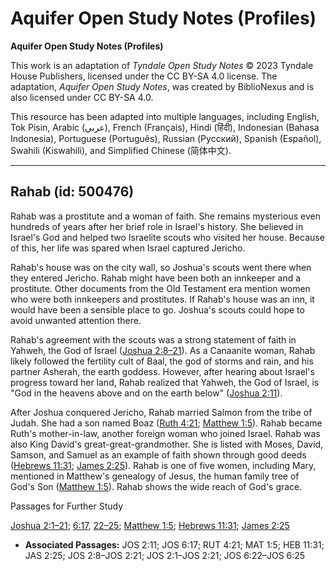 # Aquifer Open Study Notes (Profiles)

**Aquifer Open Study Notes (Profiles)**

This work is an adaptation of *Tyndale Open Study Notes* © 2023 Tyndale House Publishers, licensed under the CC BY\-SA 4\.0 license. The adaptation, *Aquifer Open Study Notes*, was created by BiblioNexus and is also licensed under CC BY\-SA 4\.0\.

This resource has been adapted into multiple languages, including English, Tok Pisin, Arabic (عربي), French (Français), Hindi (हिंदी), Indonesian (Bahasa Indonesia), Portuguese (Português), Russian (Русский), Spanish (Español), Swahili (Kiswahili), and Simplified Chinese (简体中文).



--------------------------------

## Rahab (id: 500476)

Rahab was a prostitute and a woman of faith. She remains mysterious even hundreds of years after her brief role in Israel's history. She believed in Israel's God and helped two Israelite scouts who visited her house. Because of this, her life was spared when Israel captured Jericho.

Rahab's house was on the city wall, so Joshua's scouts went there when they entered Jericho. Rahab might have been both an innkeeper and a prostitute. Other documents from the Old Testament era mention women who were both innkeepers and prostitutes. If Rahab's house was an inn, it would have been a sensible place to go. Joshua's scouts could hope to avoid unwanted attention there.

Rahab's agreement with the scouts was a strong statement of faith in Yahweh, the God of Israel ([Joshua 2:8–21](https://ref.ly/Josh2:8-Josh2:21)). As a Canaanite woman, Rahab likely followed the fertility cult of Baal, the god of storms and rain, and his partner Asherah, the earth goddess. However, after hearing about Israel's progress toward her land, Rahab realized that Yahweh, the God of Israel, is "God in the heavens above and on the earth below" ([Joshua 2:11](https://ref.ly/Josh2:11)).

After Joshua conquered Jericho, Rahab married Salmon from the tribe of Judah. She had a son named Boaz ([Ruth 4:21](https://ref.ly/Ruth4:21); [Matthew 1:5](https://ref.ly/Matt1:5)). Rahab became Ruth's mother\-in\-law, another foreign woman who joined Israel. Rahab was also King David's great\-great\-grandmother. She is listed with Moses, David, Samson, and Samuel as an example of faith shown through good deeds ([Hebrews 11:31](https://ref.ly/Heb11:31); [James 2:25](https://ref.ly/Jas2:25)). Rahab is one of five women, including Mary, mentioned in Matthew's genealogy of Jesus, the human family tree of God's Son ([Matthew 1:5](https://ref.ly/Matt1:5)). Rahab shows the wide reach of God's grace.

Passages for Further Study

[Joshua 2:1–21](https://ref.ly/Josh2:1-Josh2:21); [6:17](https://ref.ly/Josh6:17), [22–25](https://ref.ly/Josh6:22-Josh6:25); [Matthew 1:5](https://ref.ly/Matt1:5); [Hebrews 11:31](https://ref.ly/Heb11:31); [James 2:25](https://ref.ly/Jas2:25)

* **Associated Passages:** JOS 2:11; JOS 6:17; RUT 4:21; MAT 1:5; HEB 11:31; JAS 2:25; JOS 2:8–JOS 2:21; JOS 2:1–JOS 2:21; JOS 6:22–JOS 6:25

